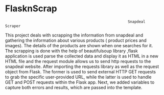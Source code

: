 # FlasknScrap
                                                            Snapdeal Scraper
This project deals with scrapping the information from snapdeal and gathering the information about various products ( product prices and images). The details of the products are shown when one searches for it. The scrapping is done with the help of beautifulsoup library ,flask application is used  parse the collected data and display it as HTML in a new HTML file and the request module allows us to send http requests to the snapdeal website.
After importing the requests library as well as the request object from Flask. The former is used to send external HTTP GET requests to grab the specific user-provided URL, while the latter is used to handle GET and POST requests within the Flask app. Next, we added variables to capture both errors and results, which are passed into the template. 
